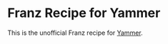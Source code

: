 # Franz Recipe for Yammer

This is the unofficial Franz recipe for [Yammer](https://www.yammer.com/).
